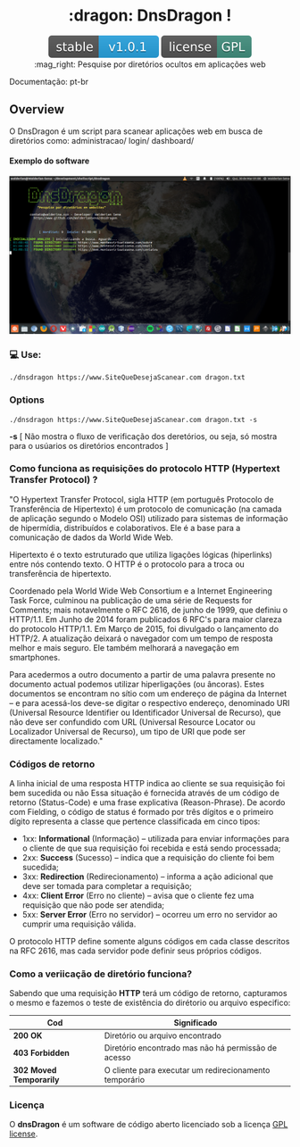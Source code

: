 <h1 align="center">:dragon: DnsDragon !</h1>
<p align="center">
  <img src="https://github.com/WalderlanSena/tagsGit/blob/master/stableDnsDragon.svg"> 
   <a href="#"><img src="https://github.com/WalderlanSena/tagsGit/blob/master/licenseGPL.svg" alt="License"></a><br />
  :mag_right: Pesquise por diretórios ocultos em aplicações web
</p>

Documentação: pt-br
## Overview

O DnsDragon é um script para scanear aplicações web em busca de diretórios como: administracao/ login/ dashboard/

#### Exemplo do software

![image](https://github.com/WalderlanSena/dnsdragon/blob/master/exemplo.png)

### :computer: Use:

```shellscript
./dnsdragon https://www.SiteQueDesejaScanear.com dragon.txt
```

### Options

```shellscript
./dnsdragon https://www.SiteQueDesejaScanear.com dragon.txt -s
```

**-s** [ Não mostra o fluxo de verificação dos deretórios, ou seja, só mostra para o usúarios os diretórios encontrados ]

### Como funciona as requisições do protocolo HTTP (Hypertext Transfer Protocol) ?

"O Hypertext Transfer Protocol, sigla HTTP (em português Protocolo de Transferência de Hipertexto) é um protocolo de comunicação (na camada de aplicação segundo o Modelo OSI) utilizado para sistemas de informação de hipermídia, distribuídos e colaborativos. Ele é a base para a comunicação de dados da World Wide Web.

Hipertexto é o texto estruturado que utiliza ligações lógicas (hiperlinks) entre nós contendo texto. O HTTP é o protocolo para a troca ou transferência de hipertexto.

Coordenado pela World Wide Web Consortium e a Internet Engineering Task Force, culminou na publicação de uma série de Requests for Comments; mais notavelmente o RFC 2616, de junho de 1999, que definiu o HTTP/1.1. Em Junho de 2014 foram publicados 6 RFC's para maior clareza do protocolo HTTP/1.1. Em Março de 2015, foi divulgado o lançamento do HTTP/2. A atualização deixará o navegador com um tempo de resposta melhor e mais seguro. Ele também melhorará a navegação em smartphones.

Para acedermos a outro documento a partir de uma palavra presente no documento actual podemos utilizar hiperligações (ou âncoras). Estes documentos se encontram no sítio com um endereço de página da Internet – e para acessá-los deve-se digitar o respectivo endereço, denominado URI (Universal Resource Identifier ou Identificador Universal de Recurso), que não deve ser confundido com URL (Universal Resource Locator ou Localizador Universal de Recurso), um tipo de URI que pode ser directamente localizado."

### Códigos de retorno

A linha inicial de uma resposta HTTP indica ao cliente se sua requisição foi bem sucedida ou não Essa situação é fornecida através de um código de retorno (Status-Code) e uma frase explicativa (Reason-Phrase). De acordo com Fielding, o código de status é formado por três dígitos e o primeiro dígito representa a classe que pertence classificada em cinco tipos:

- 1xx: **Informational** (Informação) – utilizada para enviar informações para o cliente de que sua requisição foi recebida e está sendo processada;
- 2xx: **Success** (Sucesso) – indica que a requisição do cliente foi bem sucedida;
- 3xx: **Redirection** (Redirecionamento) – informa a ação adicional que deve ser tomada para completar a requisição;
- 4xx: **Client Error** (Erro no cliente) – avisa que o cliente fez uma requisição que não pode ser atendida;
- 5xx: **Server Error** (Erro no servidor) – ocorreu um erro no servidor ao cumprir uma requisição válida.

O protocolo HTTP define somente alguns códigos em cada classe descritos na RFC 2616, mas cada servidor pode definir seus próprios códigos.

### Como a veriicação de diretório funciona?

Sabendo que uma requisição **HTTP** terá um código de retorno, capturamos o mesmo e fazemos o teste de existência do dirétorio ou arquivo especifico:

<table>
  <thead>
    <th>Cod</th>
    <th>Significado</th>
  </thead>  
  <tbody>
        <tr>
          <td><b>200 OK</b></td>
          <td>Diretório ou arquivo encontrado</td>
        </tr>
        <tr>
          <td><b>403 Forbidden</b></td>
          <td>Diretório encontrado mas não há permissão de acesso</td>
        </tr>
        <tr>
          <td><b>302 Moved Temporarily</b></td>
          <td>O cliente para executar um redirecionamento temporário</td>
        </tr>
  </tbody>
</table>

<h3>Licença</h3>

O **dnsDragon** é um software de código aberto licenciado sob a licença [GPL license](https://github.com/WalderlanSena/dnsdragon/blob/master/LICENSE).
